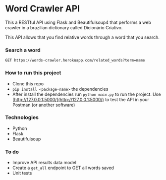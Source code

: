 # Word Crawler API

This a RESTful API using Flask and Beautifulsoup4 that performs a web crawler in a brazilian dictionary called Dicionário Criativo. 

This API allows that you find relative words through a word that you search.


### Search a word

	GET https://words-crawler.herokuapp.com/related_words?term=name


### How to run this project

- Clone this repo
- `pip install <package-name>` the dependencies 
- After install the dependencies run `python main.py` to run the project. Use [http://127.0.0.1:5000/](http://127.0.0.1:5000/) to test the API in your Postman (or another software)

### Technologies 

- Python 
- Flask 
- Beautifulsoup 

### To do 

- Improve API results data model 
- Create a `get_all` endpoint to GET all words saved
- Unit tests
